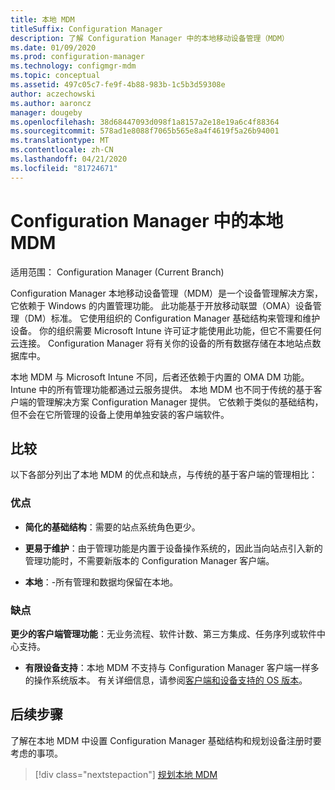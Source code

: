 ```yaml
---
title: 本地 MDM
titleSuffix: Configuration Manager
description: 了解 Configuration Manager 中的本地移动设备管理（MDM）
ms.date: 01/09/2020
ms.prod: configuration-manager
ms.technology: configmgr-mdm
ms.topic: conceptual
ms.assetid: 497c05c7-fe9f-4b88-983b-1c5b3d59308e
author: aczechowski
ms.author: aaroncz
manager: dougeby
ms.openlocfilehash: 38d68447093d098f1a8157a2e18e19a6c4f88364
ms.sourcegitcommit: 578ad1e8088f7065b565e8a4f4619f5a26b94001
ms.translationtype: MT
ms.contentlocale: zh-CN
ms.lasthandoff: 04/21/2020
ms.locfileid: "81724671"
---
```

# <a name="on-premises-mdm-in-configuration-manager"></a>Configuration Manager 中的本地 MDM

适用范围：  Configuration Manager (Current Branch)

Configuration Manager 本地移动设备管理（MDM）是一个设备管理解决方案，它依赖于 Windows 的内置管理功能。 此功能基于开放移动联盟（OMA）设备管理（DM）标准。 它使用组织的 Configuration Manager 基础结构来管理和维护设备。 你的组织需要 Microsoft Intune 许可证才能使用此功能，但它不需要任何云连接。 Configuration Manager 将有关你的设备的所有数据存储在本地站点数据库中。

本地 MDM 与 Microsoft Intune 不同，后者还依赖于内置的 OMA DM 功能。 Intune 中的所有管理功能都通过云服务提供。 本地 MDM 也不同于传统的基于客户端的管理解决方案 Configuration Manager 提供。 它依赖于类似的基础结构，但不会在它所管理的设备上使用单独安装的客户端软件。  

## <a name="comparison"></a>比较

以下各部分列出了本地 MDM 的优点和缺点，与传统的基于客户端的管理相比：  

### <a name="advantages"></a>优点

- **简化的基础结构**：需要的站点系统角色更少。

- **更易于维护**：由于管理功能是内置于设备操作系统的，因此当向站点引入新的管理功能时，不需要新版本的 Configuration Manager 客户端。

- **本地**：-所有管理和数据均保留在本地。

### <a name="disadvantages"></a>缺点

**更少的客户端管理功能**：无业务流程、软件计数、第三方集成、任务序列或软件中心支持。

- **有限设备支持**：本地 MDM 不支持与 Configuration Manager 客户端一样多的操作系统版本。 有关详细信息，请参阅[客户端和设备支持的 OS 版本](../../core/plan-design/configs/supported-operating-systems-for-clients-and-devices.md#bkmk_OnpremOS)。

## <a name="next-step"></a>后续步骤

了解在本地 MDM 中设置 Configuration Manager 基础结构和规划设备注册时要考虑的事项。

> [!div class="nextstepaction"]
> [规划本地 MDM](../plan-design/plan-on-premises-mdm.md)  
